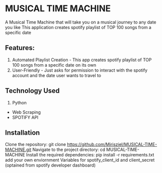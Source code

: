 # MUSICAL TIME MACHINE

A Musical Time Machine that will take you on a musical journey to any date you like 
This application creates spotify playlist of TOP 100 songs from a specific date 

## Features: 
1) Automated Playlist Creation - This app creates spotify playlist of TOP 100 songs from a specific date on its own
2) User-Friendly - Just asks for permission to interact with the spotify account and the date user wants to travel to

## Technology Used 
1) Python
 - Web Scraping
 - SPOTIFY API

## Installation 
Clone the repository: git clone https://github.com/Mirisziel/MUSICAL-TIME-MACHINE.git 
Navigate to the project directory: cd MUSICAL-TIME-MACHINE
Install the required dependencies: pip install -r requirements.txt
add your own enviornment Variables for spotify_client_id and client_secret (optained from spotify developer dashboard)
